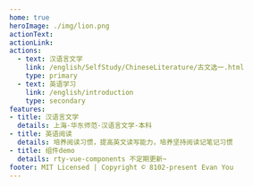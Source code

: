 ```yaml
---
home: true
heroImage: ./img/lion.png
actionText: 
actionLink: 
actions:
  - text: 汉语言文学
    link: /english/SelfStudy/ChineseLiterature/古文选一.html
    type: primary
  - text: 英语学习
    link: /english/introduction
    type: secondary
features:
- title: 汉语言文学
  details: 上海-华东师范-汉语言文学-本科
- title: 英语阅读
  details: 培养阅读习惯，提高英文读写能力，培养坚持阅读记笔记习惯
- title: 组件demo
  details: rty-vue-components 不定期更新~
footer: MIT Licensed | Copyright © 8102-present Evan You
---
```

<!-- <src-rtyMusicList></src-rtyMusicList>
<src-nintendoPoint></src-nintendoPoint> -->
